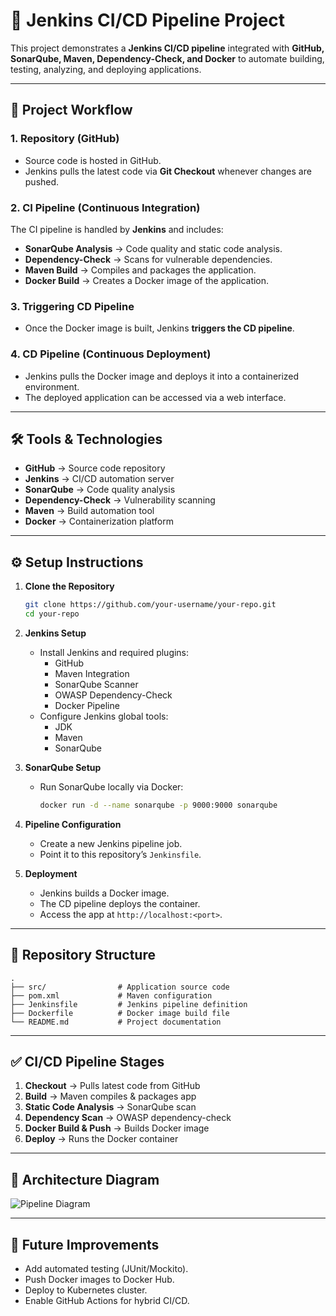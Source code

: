 # 🚀 Jenkins CI/CD Pipeline Project  

This project demonstrates a **Jenkins CI/CD pipeline** integrated with **GitHub, SonarQube, Maven, Dependency-Check, and Docker** to automate building, testing, analyzing, and deploying applications.  

---

## 📌 Project Workflow  

### 1. **Repository (GitHub)**  
- Source code is hosted in GitHub.  
- Jenkins pulls the latest code via **Git Checkout** whenever changes are pushed.  

### 2. **CI Pipeline (Continuous Integration)**  
The CI pipeline is handled by **Jenkins** and includes:  
- **SonarQube Analysis** → Code quality and static code analysis.  
- **Dependency-Check** → Scans for vulnerable dependencies.  
- **Maven Build** → Compiles and packages the application.  
- **Docker Build** → Creates a Docker image of the application.  

### 3. **Triggering CD Pipeline**  
- Once the Docker image is built, Jenkins **triggers the CD pipeline**.  

### 4. **CD Pipeline (Continuous Deployment)**  
- Jenkins pulls the Docker image and deploys it into a containerized environment.  
- The deployed application can be accessed via a web interface.  

---

## 🛠️ Tools & Technologies  

- **GitHub** → Source code repository  
- **Jenkins** → CI/CD automation server  
- **SonarQube** → Code quality analysis  
- **Dependency-Check** → Vulnerability scanning  
- **Maven** → Build automation tool  
- **Docker** → Containerization platform  

---

## ⚙️ Setup Instructions  

1. **Clone the Repository**  
   ```bash
   git clone https://github.com/your-username/your-repo.git
   cd your-repo
   ```

2. **Jenkins Setup**  
   - Install Jenkins and required plugins:  
     - GitHub  
     - Maven Integration  
     - SonarQube Scanner  
     - OWASP Dependency-Check  
     - Docker Pipeline  
   - Configure Jenkins global tools:  
     - JDK  
     - Maven  
     - SonarQube  

3. **SonarQube Setup**  
   - Run SonarQube locally via Docker:  
     ```bash
     docker run -d --name sonarqube -p 9000:9000 sonarqube
     ```  

4. **Pipeline Configuration**  
   - Create a new Jenkins pipeline job.  
   - Point it to this repository’s `Jenkinsfile`.  

5. **Deployment**  
   - Jenkins builds a Docker image.  
   - The CD pipeline deploys the container.  
   - Access the app at `http://localhost:<port>`.  

---

## 📂 Repository Structure  

```
.
├── src/                # Application source code
├── pom.xml             # Maven configuration
├── Jenkinsfile         # Jenkins pipeline definition
├── Dockerfile          # Docker image build file
└── README.md           # Project documentation
```

---

## ✅ CI/CD Pipeline Stages  

1. **Checkout** → Pulls latest code from GitHub  
2. **Build** → Maven compiles & packages app  
3. **Static Code Analysis** → SonarQube scan  
4. **Dependency Scan** → OWASP dependency-check  
5. **Docker Build & Push** → Builds Docker image  
6. **Deploy** → Runs the Docker container  

---

## 📸 Architecture Diagram  

![Pipeline Diagram](./docs/pipeline-diagram.png)  

---

## 🔮 Future Improvements  
- Add automated testing (JUnit/Mockito).  
- Push Docker images to Docker Hub.  
- Deploy to Kubernetes cluster.  
- Enable GitHub Actions for hybrid CI/CD.  
